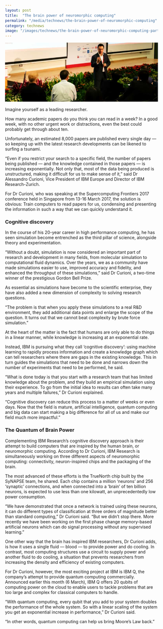 ```yaml
---
layout: post
title:  "The brain power of neuromorphic computing"
permalink: "/media/technews/the-brain-power-of-neuromorphic-computing"
category: technews
image: "/images/technews/the-brain-power-of-neuromorphic-computing-part-1.png"
---
```


![the brain power of neuromorphic computing](/images/technews/the-brain-power-of-neuromorphic-computing-part-1.png)

Imagine yourself as a leading researcher. 

How many academic papers do you think you can read in a week? In a good week, with no other urgent work or distractions, even the best could probably get through about ten.

Unfortunately, an estimated 8,000 papers are published every single day — so keeping up with the latest research developments can be likened to surfing a tsunami.

“Even if you restrict your search to a specific field, the number of papers being published — and the knowledge contained in those papers — is increasing exponentially. Not only that, most of the data being produced is unstructured, making it difficult for us to make sense of it,” said Dr Alessandro Curioni, Vice President of IBM Europe and Director of IBM Research-Zurich.

For Dr Curioni, who was speaking at the Supercomputing Frontiers 2017 conference held in Singapore from 13-16 March 2017, the solution is obvious: Train computers to read papers for us, condensing and presenting the information in such a way that we can quickly understand it.

### **Cognitive discovery**
In the course of his 20-year career in high performance computing, he has seen simulation become entrenched as the third pillar of science, alongside theory and experimentation.

“Without a doubt, simulation is now considered an important part of research and development in many fields, from molecular simulation to computational fluid dynamics. Over the years, we as a community have made simulations easier to use, improved accuracy and fidelity, and enhanced the throughput of these simulations,” said Dr Curioni, a two-time winner of the prestigious Gordon Bell Prize.

As essential as simulations have become to the scientific enterprise, they have also added a new dimension of complexity to solving research questions.

“The problem is that when you apply these simulations to a real R&D environment, they add additional data points and enlarge the scope of the question. It turns out that we cannot beat complexity by brute force simulation.”

At the heart of the matter is the fact that humans are only able to do things in a linear manner, while knowledge is increasing at an exponential rate.

Instead, IBM is pursuing what they call ‘cognitive discovery’: using machine learning to rapidly process information and create a knowledge graph which can tell researchers where there are gaps in the existing knowledge. This in turn guides the simulations that need to be done and narrows down the number of experiments that need to be performed, he said.

“What is done today is that you start with a research team that has limited knowledge about the problem, and they build an empirical simulation using their experience. To go from the initial idea to results can often take many years and multiple failures,” Dr Curioni explained.

“Cognitive discovery can reduce this process to a matter of weeks or even days. Now that the field is mature, artificial intelligence, quantum computing and big data can start making a big difference for all of us and make our field much more impactful.”

### **The Quantum of Brain Power**

Complementing IBM Research’s cognitive discovery approach is their attempt to build computers that are inspired by the human brain, or neuromorphic computing. According to Dr Curioni, IBM Research is simultaneously working on three different aspects of neuromorphic computing: connectivity, neuron-inspired chips and the packaging of the brain.

The most advanced of these efforts is the TrueNorth chip built by the SyNAPSE team, he shared. Each chip contains a million ‘neurons’ and 256 ‘synaptic’ connections, and when connected into a ‘brain’ of ten billion neurons, is expected to use less than one kilowatt, an unprecedentedly low power consumption.

“We have demonstrated that once a network is trained using these neurons, it can do different types of classification at three orders of magnitude better than standard computing,” Dr Curioni said. “But we didn’t stop there. More recently we have been working on the first phase change memory-based artificial neurons which can do signal processing without any supervised learning.”    

One other way that the brain has inspired IBM researchers, Dr Curioni adds, is how it uses a single fluid — blood — to provide power and do cooling. In contrast, most computing structures use a circuit to supply power and another fluid to do cooling, a situation that prevents researchers from increasing the density and efficiency of existing computers.

For Dr Curioni, however, the most exciting project at IBM is IBM Q, the company’s attempt to provide quantum computing commercially. Announced earlier this month (6 March), IBM Q offers 20 qubits of computing power on the cloud to enable users to tackle problems that are too large and complex for classical computers to handle.

“With quantum computing, every qubit that you add to your system doubles the performance of the whole system. So with a linear scaling of the system you get an exponential increase in performance,” Dr Curioni said.

“In other words, quantum computing can help us bring Moore’s Law back.”
